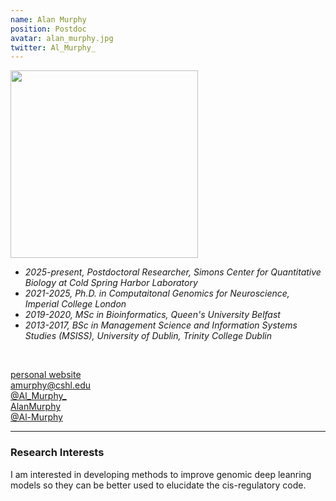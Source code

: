 ```yaml
---
name: Alan Murphy
position: Postdoc 
avatar: alan_murphy.jpg
twitter: Al_Murphy_
---
```


<img width="300" src="{{site.baseurl}}/images/people/{{page.avatar}}" data-action="zoom">
<br>

- _2025-present, Postdoctoral Researcher, Simons Center for Quantitative Biology at Cold Spring Harbor Laboratory_ <br>
- _2021-2025, Ph.D. in Computaitonal Genomics for Neuroscience, Imperial College London_ <br>
- _2019-2020, MSc in Bioinformatics, Queen's University Belfast_ <br>
- _2013-2017, BSc in Management Science and Information Systems Studies (MSISS), University of Dublin, Trinity College Dublin_ <br>
<br>

<a href=""><i class="fa fa-envelope-o"></i> personal website</a><br>
<a href="mailto:amurphy@cshl.edu"><i class="fa fa-envelope-o"></i> amurphy@cshl.edu</a><br>
<a href="https://twitter.com/pkoo562"><i class="fa fa-twitter"></i> @Al_Murphy_ </a><br>
<a href="https://www.linkedin.com/in/alan-murphy-23aa019a"><i class="fa fa-linkedin-square"></i> AlanMurphy</a><br>
<a href="https://github.com/Al-Murphy"><i class="fa fa-github"></i> @Al-Murphy </a><br>

<hr>

### Research Interests

I am interested in developing methods to improve genomic deep leanring models so they can be better used to elucidate the cis-regulatory code. 
<br>
<br>
<br>

&nbsp;
&nbsp;
&nbsp;
&nbsp;
&nbsp;
&nbsp;
&nbsp;
&nbsp;
&nbsp;
&nbsp;
&nbsp;
&nbsp;
&nbsp;
&nbsp;
&nbsp;
&nbsp;
&nbsp;
&nbsp;
&nbsp;
&nbsp;
&nbsp;
&nbsp;
&nbsp;
&nbsp;

